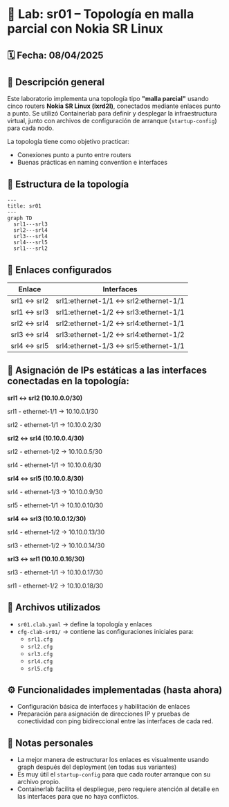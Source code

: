
# 🧪 Lab: sr01 – Topología en malla parcial con Nokia SR Linux

## 🗓 Fecha: 08/04/2025

## 📘 Descripción general

Este laboratorio implementa una topología tipo **"malla parcial"** usando cinco routers **Nokia SR Linux (ixrd2l)**, conectados mediante enlaces punto a punto. Se utilizó Containerlab para definir y desplegar la infraestructura virtual, junto con archivos de configuración de arranque (`startup-config`) para cada nodo.

La topología tiene como objetivo practicar:

- Conexiones punto a punto entre routers
- Buenas prácticas en naming convention e interfaces

## 🧱 Estructura de la topología

``` mermaid
---
title: sr01
---
graph TD
  srl1---srl3
  srl2---srl4
  srl3---srl4
  srl4---srl5
  srl1---srl2
```

## 🔗 Enlaces configurados

| Enlace        | Interfaces                     |
|---------------|--------------------------------|
| srl1 ↔ srl2    | srl1:ethernet-1/1 ↔ srl2:ethernet-1/1 |
| srl1 ↔ srl3    | srl1:ethernet-1/2 ↔ srl3:ethernet-1/1 |
| srl2 ↔ srl4    | srl2:ethernet-1/2 ↔ srl4:ethernet-1/1 |
| srl3 ↔ srl4    | srl3:ethernet-1/2 ↔ srl4:ethernet-1/2 |
| srl4 ↔ srl5    | srl4:ethernet-1/3 ↔ srl5:ethernet-1/1 |

## 📍 Asignación de IPs estáticas a las interfaces conectadas en la topología:

**srl1 ↔ srl2 (10.10.0.0/30)**

srl1 - ethernet-1/1 → 10.10.0.1/30

srl2 - ethernet-1/1 → 10.10.0.2/30

**srl2 ↔ srl4 (10.10.0.4/30)**

srl2 - ethernet-1/2 → 10.10.0.5/30

srl4 - ethernet-1/1 → 10.10.0.6/30

**srl4 ↔ srl5 (10.10.0.8/30)**

srl4 - ethernet-1/3 → 10.10.0.9/30

srl5 - ethernet-1/1 → 10.10.0.10/30

**srl4 ↔ srl3 (10.10.0.12/30)**

srl4 - ethernet-1/2 → 10.10.0.13/30

srl3 - ethernet-1/2 → 10.10.0.14/30

**srl3 ↔ srl1 (10.10.0.16/30)**

srl3 - ethernet-1/1 → 10.10.0.17/30

srl1 - ethernet-1/2 → 10.10.0.18/30

## 📂 Archivos utilizados

- `sr01.clab.yaml` → define la topología y enlaces
- `cfg-clab-sr01/` → contiene las configuraciones iniciales para:
  - `srl1.cfg`
  - `srl2.cfg`
  - `srl3.cfg`
  - `srl4.cfg`
  - `srl5.cfg`

## ⚙️ Funcionalidades implementadas (hasta ahora)

- Configuración básica de interfaces y habilitación de enlaces
- Preparación para asignación de direcciones IP y pruebas de conectividad con ping bidireccional entre las interfaces de cada red.


## 📌 Notas personales

- La mejor manera de estructurar los enlaces es visualmente usando graph después del deployment (en todas sus variantes)
- Es muy útil el `startup-config` para que cada router arranque con su archivo propio.
- Containerlab facilita el despliegue, pero requiere atención al detalle en las interfaces para que no haya conflictos.
